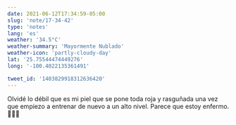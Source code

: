 ```yaml
---
date: 2021-06-12T17:34:59-05:00
slug: 'note/17-34-42'
type: 'notes'
lang: 'es'
weather: '34.5°C'
weather-summary: 'Mayormente Nublado'
weather-icon: 'partly-cloudy-day'
lat: '25.75544474449276'
long: '-100.4022135361491'

tweet_id: '1403829918312636420'
---
```

Olvidé lo débil que es mi piel que se pone toda roja y rasguñada una vez que empiezo a entrenar de nuevo a un alto nivel. Parece que estoy enfermo. 🤦🏻‍♂️